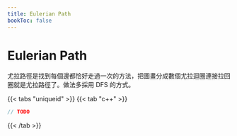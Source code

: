 ```yaml
---
title: Eulerian Path
bookToc: false
---
```


# Eulerian Path

尤拉路徑是找到每個邊都恰好走過一次的方法，把圖畫分成數個尤拉迴圈連接拉回圈就是尤拉路徑了。做法多採用 DFS 的方式。

{{< tabs "uniqueid" >}}
{{< tab "c++" >}}
```cpp
// TODO
```
{{< /tab >}}
